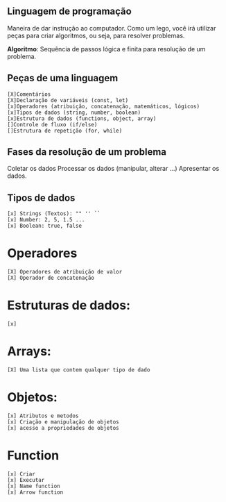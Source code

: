 ## Linguagem de programação
Maneira de dar instrução ao computador.
Como um lego, você irá utilizar peças para criar algoritmos, ou seja, para resolver problemas.

**Algoritmo**: Sequência de passos lógica e finita para resolução de um problema.

## Peças de uma linguagem
    [X]Comentários
    [X]Declaração de variáveis (const, let)
    [x]Operadores (atribuição, concatenação, matemáticos, lógicos)
    [x]Tipos de dados (string, number, boolean)
    [x]Estrutura de dados (functions, object, array)
    []Controle de fluxo (if/else)
    []Estrutura de repetição (for, while)

## Fases da resolução de um problema
Coletar os dados Processar os dados (manipular, alterar ...)
Apresentar os dados.

## Tipos de dados
    [x] Strings (Textos): "" '' ``
    [x] Number: 2, 5, 1.5 ...
    [x] Boolean: true, false

# Operadores
    [X] Operadores de atribuição de valor
    [X] Operador de concatenação

# Estruturas de dados:
    [x]

# Arrays:
    [X] Uma lista que contem qualquer tipo de dado

# Objetos:
    [x] Atributos e metodos
    [x] Criação e manipulação de objetos
    [x] acesso a propriedades de objetos

# Function
    [x] Criar
    [x] Executar
    [x] Name function
    [x] Arrow function